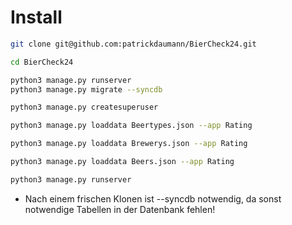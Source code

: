 # Install

```bash
git clone git@github.com:patrickdaumann/BierCheck24.git

cd BierCheck24

python3 manage.py runserver
python3 manage.py migrate --syncdb

python3 manage.py createsuperuser

python3 manage.py loaddata Beertypes.json --app Rating

python3 manage.py loaddata Brewerys.json --app Rating

python3 manage.py loaddata Beers.json --app Rating

python3 manage.py runserver

```

- Nach einem frischen Klonen ist --syncdb notwendig, da sonst notwendige Tabellen in der Datenbank fehlen!